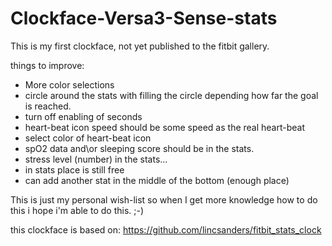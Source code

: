 # Clockface-Versa3-Sense-stats

This is my first clockface, not yet published to the fitbit gallery.

things to improve:
- More color selections
- circle around the stats with filling the circle depending how far the goal is reached.
- turn off enabling of seconds
- heart-beat icon speed should be some speed as the real heart-beat
- select color of heart-beat icon
- spO2 data and\or sleeping score should be in the stats.
- stress level (number) in the stats... 
- in stats place is still free
- can add another stat in the middle of the bottom (enough place)

This is just my personal wish-list so when I get more knowledge how to do this i hope i'm able to do this. ;-)

this clockface is based on: https://github.com/lincsanders/fitbit_stats_clock
